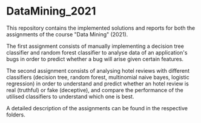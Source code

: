 # DataMining_2021

This repository contains the implemented solutions and reports for both the assignments of the course "Data Mining" (2021).

The first assignment consists of manually implementing a decision tree classifier and random forest classifier to analyse data of an application's bugs in order to predict whether a bug will arise given certain features.

The second assignment consists of analysing hotel reviews with different classifiers (decision tree, random forest, multinomial naive bayes, logistic regression) in order to understand and predict whether an hotel review is real (truthful) or fake (deceptive), and compare the performance of the utilised classifiers to understand which one is best.

A detailed description of the assignments can be found in the respective folders.
